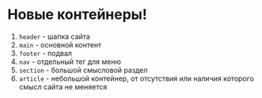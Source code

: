 # Новые контейнеры!

<ol>
<li><code>header</code> - шапка сайта</li>
<li><code>main</code>  - основной контент</li>
<li><code>footer</code> - подвал</li>
<li><code>nav</code> - отдельный тег для меню</li>
<li><code>section</code> - большой смысловой раздел</li>
<li><code>article</code> - небольшой контейнер, от отсутствия или наличия которого смысл сайта не меняется</li>
</ol>